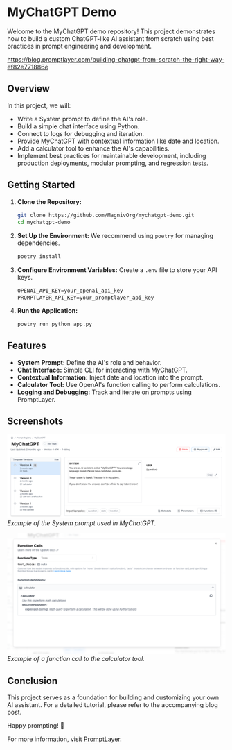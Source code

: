 # MyChatGPT Demo

Welcome to the MyChatGPT demo repository! This project demonstrates how to build a custom ChatGPT-like AI assistant from scratch using best practices in prompt engineering and development.

https://blog.promptlayer.com/building-chatgpt-from-scratch-the-right-way-ef82e771886e

## Overview

In this project, we will:
- Write a System prompt to define the AI's role.
- Build a simple chat interface using Python.
- Connect to logs for debugging and iteration.
- Provide MyChatGPT with contextual information like date and location.
- Add a calculator tool to enhance the AI's capabilities.
- Implement best practices for maintainable development, including production deployments, modular prompting, and regression tests.

## Getting Started

1. **Clone the Repository:**
   ```bash
   git clone https://github.com/MagnivOrg/mychatgpt-demo.git
   cd mychatgpt-demo
   ```

2. **Set Up the Environment:**
   We recommend using `poetry` for managing dependencies.
   ```bash
   poetry install
   ```

3. **Configure Environment Variables:**
   Create a `.env` file to store your API keys.
   ```
   OPENAI_API_KEY=your_openai_api_key
   PROMPTLAYER_API_KEY=your_promptlayer_api_key
   ```

4. **Run the Application:**
   ```bash
   poetry run python app.py
   ```

## Features

- **System Prompt:** Define the AI's role and behavior.
- **Chat Interface:** Simple CLI for interacting with MyChatGPT.
- **Contextual Information:** Inject date and location into the prompt.
- **Calculator Tool:** Use OpenAI's function calling to perform calculations.
- **Logging and Debugging:** Track and iterate on prompts using PromptLayer.

## Screenshots

![Prompt Screenshot](screenshots/prompt_screenshot.png)
*Example of the System prompt used in MyChatGPT.*

![Function Call Screenshot](screenshots/function_call_screenshot.png)
*Example of a function call to the calculator tool.*

## Conclusion

This project serves as a foundation for building and customizing your own AI assistant. For a detailed tutorial, please refer to the accompanying blog post.

Happy prompting! 🍰

For more information, visit [PromptLayer](https://www.promptlayer.com).
